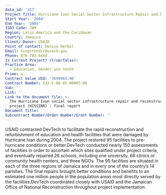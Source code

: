 ```yaml
---
data_id: '317'
Project Title: Hurricane Ivan Social Sector Infrastructure Repair and Reconstruction
Start Year: '2004'
End Year: '2005'
ISO3 Code: JAM
Region: Latin America and the Caribbean
Country: Jamaica
Client/ Donor: USAID
Point of contact: Denise Herbol
Email: kingstondir@usaid.gov
Phone: 876-702-6444
Is Current Project? (true/false): 
Practice Area:
  - Education, Gender and Youth
Prime: x
Contract Value USD: '3699965.00'
Contract Number: 532-C-00-05-00007-00
Sub: ''
Link: ''
Link to the document file: >-
  The Hurricane Ivan social sector infrastructure repair and reconstruction
  project (HISSIRR) : final report
Document Title: ''
Subcontract Number/Order Number/Grant Number: ''
---
```


USAID contracted DevTech to facilitate the rapid reconstruction and refurbishment of education and health facilities that were damaged by Hurricane Ivan during 2004. The project restored 95 facilities to pre-hurricane conditions or better.DevTech conducted nearly 150 assessments of facilities in order to ascertain which sites qualified under project criteria, and eventually repaired 26 schools, including one university, 66 clinics or community health centers, and three NGOs. The 95 facilities are situated in each of the three regions of Jamaica and in every one of the country’s 14 parishes. The final repairs brought better conditions and benefits to an estimated one million people in the population areas most directly served by the facilities.DevTech coordinated closely with USAID and the Jamaican Office of National Reconstruction throughout project implementation.